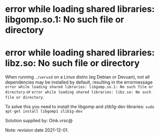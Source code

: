 # error while loading shared libraries: libgomp.so.1: No such file or directory
# error while loading shared libraries: libz.so: No such file or directory

When running `./verusd` on a Linux distro (eg Debian or Devuan), not all dependencies may be installed by default, resulting in the errormessage `error while loading shared libraries: libgomp.so.1: No such file or directory` or `error while loading shared libraries: libz.so: No such file or directory`.

To solve this you need to install the libgomp and zlib1g-dev libraries:
`sudo apt-get install libgomp1 zlib1g-dev`

Solution supplied by: Oink.vrsc@

Note: revision date 2021-12-01.
